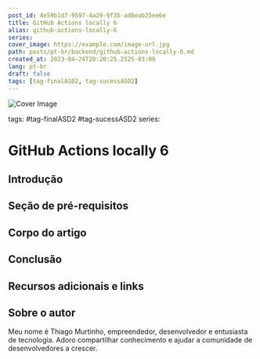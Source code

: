 ```yaml
---
post_id: 4e59b1d7-9597-4a29-9f35-ad8eab25ee6e
title: GitHub Actions locally 6
alias: github-actions-locally-6
series: 
cover_image: https://example.com/image-url.jpg
path: posts/pt-br/backend/github-actions-locally-6.md
created_at: 2023-04-24T20:20:25.2525-03:00
lang: pt-br
draft: false
tags: [tag-finalASD2, tag-sucessASD2]
---
```

![Cover Image](https://example.com/image-url.jpg)

tags: #tag-finalASD2 #tag-sucessASD2
series: 

# GitHub Actions locally 6

## Introdução  

 
## Seção de pré-requisitos  

 
## Corpo do artigo  

 
## Conclusão  

 
## Recursos adicionais e links  

 
## Sobre o autor
Meu nome é Thiago Murtinho, empreendedor, desenvolvedor e entusiasta de tecnologia. Adoro compartilhar conhecimento e ajudar a comunidade de desenvolvedores a crescer.



